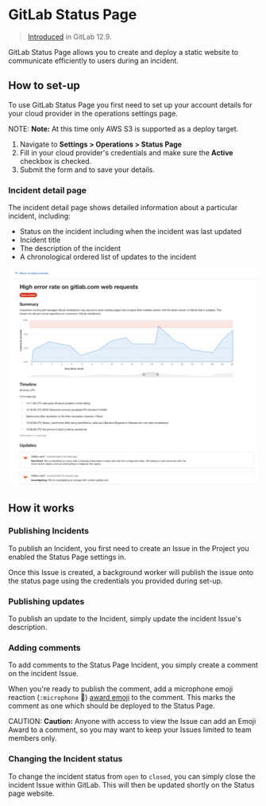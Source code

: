 # GitLab Status Page

> [Introduced](https://gitlab.com/groups/gitlab-org/-/epics/2479) in GitLab 12.9.

GitLab Status Page allows you to create and deploy a static website to communicate efficiently to users during an incident.

## How to set-up

To use GitLab Status Page you first need to set up your account details for your cloud provider in the operations settings page.

NOTE: **Note:**
At this time only AWS S3 is supported as a deploy target.

1. Navigate to **Settings > Operations > Status Page**
1. Fill in your cloud provider's credentials and make sure the **Active** checkbox is checked.
1. Submit the form and to save your details.

### Incident detail page

The incident detail page shows detailed information about a particular incident, including:

- Status on the incident including when the incident was last updated
- Incident title
- The description of the incident
- A chronological ordered list of updates to the incident

![Status Page detail](../img/status_page_detail.png)

## How it works

### Publishing Incidents

To publish an Incident, you first need to create an Issue in the Project you enabled the Status Page settings in.

Once this Issue is created, a background worker will publish the issue onto the status page using the credentials you provided during set-up.

### Publishing updates

To publish an update to the Incident, simply update the incident Issue's description.

### Adding comments

To add comments to the Status Page Incident, you simply create a comment on the incident Issue.

When you're ready to publish the comment, add a microphone emoji reaction (`:microphone` 🎤) [award emoji](../../../user/award_emojis.md) to the comment. This marks the comment as one which should be deployed to the Status Page.

CAUTION: **Caution:**
Anyone with access to view the Issue can add an Emoji Award to a comment, so you may want to keep your Issues limited to team members only.

### Changing the Incident status

To change the incident status from `open` to `closed`, you can simply close the incident Issue within GitLab. This will then be updated shortly on the Status page website.
